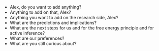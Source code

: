 - Alex, do you want to add anything?
- Anything to add on that, Alex?
- Anything you want to add on the research side, Alex?
- What are the predictions and implications?
- What are the next steps for us and for the free energy principle and for active inference?
- What are our preferences?
- What are you still curious about?
